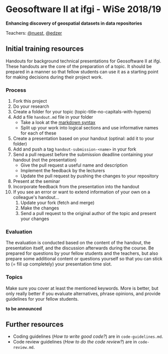 # Geosoftware II at ifgi - WiSe 2018/19

**Enhancing discovery of geospatial datasets in data repositories**

Teachers: [@nuest](https://github.com/nuest/), [@edzer](http://github.com/edzer/)

## Initial training resources

Handouts for background technical presentations for Geosoftware II at ifgi.
These handouts are the core of the preparation of a topic.
It should be prepared in a manner so that fellow students can use it as a starting point for making decisions during their project work.

### Process

1. Fork this project
1. Do your research
1. Create a folder for your topic (topic-title-no-capitals-with-hypens)
1. Add a file `handout.md` file in your folder
    * Take a look at the [markdown syntax](https://guides.github.com/features/mastering-markdown/)
    * Split up your work into logical sections and use informative names for each of these
1. Create a presentation based on your handout (optinal: add it to your folder)
2. Add and push a tag `handout-submission-<name>` in your fork
1. Send a pull request before the submission deadline containing your handout (not the presentation)
    * Give the pull request a useful name and description
    * Implement the feedback by the lecturers
    * Update the pull request by pushing the changes to your repository
1. Present at the seminar
2. Incorporate feedback from the presentation into the handout
1. If you see an error or want to extend information of your own on a colleague's handout...
    1. Update your fork (fetch and merge)
    1. Make the changes
    1. Send a pull request to the original author of the topic and present your changes

### Evaluation

The evaluation is conducted based on the content of the handout, the presentation itself, and the discussion afterwards during the course.
Be prepared for questions by your fellow students and the teachers, but also prepare some additional content or questions yourself so that you can stick to (= fill up completely) your presentation time slot.

### Topics

Make sure you cover at least the mentioned keywords.
More is better, but only really better if you evaluate alternatives, phrase opinions, and provide guidelines for your fellow students.

**to be announced**

## Further resources

* Coding guidelines (*How to write good code?*) are in `code-guidelines.md`.
* Code review guidelines (*How to do the code review?*) are in `code-review.md`.

